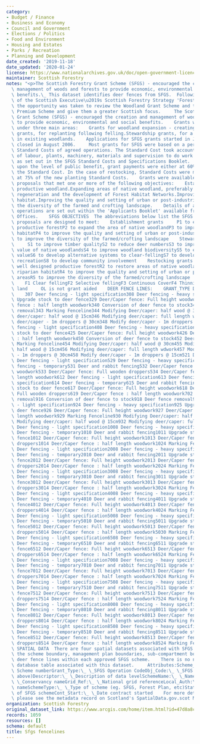 ```yaml
---
category:
- Budget / Finance
- Business and Economy
- Council and Government
- Elections / Politics
- Food and Environment
- Housing and Estates
- Parks / Recreation
- Planning and Development
date_created: '2019-11-18'
date_updated: '2020-01-24'
license: https://www.nationalarchives.gov.uk/doc/open-government-licence/version/3/
maintainer: Scottish Forestry
notes: "<p>The Scottish Forestry Grant Scheme (SFGS) - encouraged the creation and\
  \ management of woods and forests to provide economic, environmental and social\
  \ benefits.\_ This dataset identifies deer fences from SFGS.  Following publication\
  \ of the Scottish Executive\u2019s Scottish Forestry Strategy 'Forests for Scotland'\
  \ the opportunity was taken to review the Woodland Grant Scheme and the Farm Woodland\
  \ Premium Scheme and give them a greater Scottish focus.     The Scottish Forestry\
  \ Grant Scheme (SFGS) - encouraged the creation and management of woods and forests\
  \ to provide economic, environmental and social benefits.    Grants were available\
  \ under three main areas:    Grants for woodland expansion - creating new woodlands.Restocking\
  \ grants, for replanting following felling.Stewardship grants, for a range of activities\
  \ in existing woodlands.    Applications for SFGS grants started in June 2003 and\
  \ closed in August 2006.     Most grants for SFGS were based on a percentage of\
  \ Standard Costs of agreed operations. The Standard Cost took account of the costs\
  \ of labour, plants, machinery, materials and supervision to do work to the specification\
  \ as set out in the SFGS Standard Costs and Specifications Booklet.    Depending\
  \ upon the level of public benefit, grant payments were either at 60% or 90% of\
  \ the Standard Cost. In the case of restocking, Standard Costs were mostly pitched\
  \ at 75% of the new planting Standard Costs.    Grants were available for planting\
  \ proposals that met one or more of the following objectives:    Establishing well-designed\
  \ productive woodland.Expanding areas of native woodland, preferably through natural\
  \ regeneration and the development of Forest Habitat Networks.Improving riparian\
  \ habitat.Improving the quality and setting of urban or post-industrial areas.Improving\
  \ the diversity of the farmed and crofting landscape.    Details of all eligible\
  \ operations are set out within the 'Applicants Booklet' available from Conservancy\
  \ Offices.    SFGS OBJECTIVES  The abbreviations below list the SFGS objectives\
  \ proposals are designed to meet:    Establishment grants     P1 to establish well-designed\
  \ productive forestP2 to expand the area of native woodlandP3 to improve a riparian\
  \ habitatP4 to improve the quality and setting of urban or post-industrial areasP5\
  \ to improve the diversity of the farmed/crofting landscape    Stewardship Grants\
  \     S1 to improve timber qualityS2 to reduce deer numbersS3 to improve the ecological\
  \ value of native woodlandsS4 to improve woodland biodiversityS5 to enhance landscape\
  \ valueS6 to develop alternative systems to clear-fellingS7 to develop woodland\
  \ recreationS8 to develop community involvement    Restocking grants     R1 to produce\
  \ well designed productive forestR2 to restore areas of native woodlandR3 to improve\
  \ riparian habitatR4 to improve the quality and setting of urban or post-industrial\
  \ areasR5 to improve the diversity of the farmed/crofting landscape    Felling \
  \    F1 Clear fellingF2 Selective fellingF3 Continuous CoverF4 Thinning    Other\
  \ land     OL is not grant aided    DEER FENCE LINES:    GRANT_TYPE DESCRIPTION\
  \    307 Deer fencing - light specification308 Deer fencing - heavy specification309\
  \ Upgrade stock to deer fence329 Deer/Caper fence: Full height woodwork334 Deer/Caper\
  \ fence : half length woodwork340 Conversion of deer fence to stock342 Deer fence\
  \ removal343 Marking Fenceline344 Modifying Deer/caper: half wood @ 30cm345 Modifying\
  \ deer/caper: half wood @ 15cm346 Modifying deer/caper: full length wdwork347 Modify\
  \ deer/caper - 1m droppers @ 30cm348 Modify deer/caper - 1m droppers @ 15cm407 Deer\
  \ fencing - light specification408 Deer fencing - heavy specification409 Upgrade\
  \ stock to deer fence425 Deer/Caper fence: Full height woodwork426 Deer/Caper fence\
  \ : half length woodwork450 Conversion of deer fence to stock452 Deer fence removal453\
  \ Marking Fenceline454 Modifying Deer/caper: half wood @ 30cm455 Modifying deer/caper:\
  \ half wood @ 15cm456 Modifying deer/caper: full length wdwork457 Modify deer/caper\
  \ - 1m droppers @ 30cm458 Modify deer/caper - 1m droppers @ 15cm521 Deer fence removal528\
  \ Deer fencing - light specification529 Deer fencing - heavy specification530 Deer\
  \ fencing - temporary531 Deer and rabbit fencing532 Deer/Caper fence: Full height\
  \ woodwork533 Deer/Caper fence: Full wooden droppers534 Deer/Caper fence : half\
  \ length woodwork612 Deer fencing - light specification613 Deer fencing - heavy\
  \ specification614 Deer fencing - temporary615 Deer and rabbit fencing616 Upgrade\
  \ stock to deer fence617 Deer/Caper fence: Full height woodwork618 Deer/Caper fence:\
  \ Full wooden droppers619 Deer/Caper fence : half length woodwork702 Deer fence\
  \ removal916 Conversion of deer fence to stock918 Deer fence removal923 Deer fencing\
  \ - light specification924 Deer fencing - heavy specification925 Upgrade stock to\
  \ deer fence926 Deer/Caper fence: Full height woodwork927 Deer/Caper fence : half\
  \ length woodwork929 Marking Fenceline930 Modifying Deer/caper: half wood @ 30cm931\
  \ Modifying deer/caper: half wood @ 15cm932 Modifying deer/caper: full length wdwork1007\
  \ Deer fencing - light specification1008 Deer fencing - heavy specification1009\
  \ Deer fencing - temporary1010 Deer and rabbit fencing1011 Upgrade stock to deer\
  \ fence1012 Deer/Caper fence: Full height woodwork1013 Deer/Caper fence: Full wooden\
  \ droppers1014 Deer/Caper fence : half length woodwork1024 Marking Fenceline2007\
  \ Deer fencing - light specification2008 Deer fencing - heavy specification2009\
  \ Deer fencing - temporary2010 Deer and rabbit fencing2011 Upgrade stock to deer\
  \ fence2012 Deer/Caper fence: Full height woodwork2013 Deer/Caper fence: Full wooden\
  \ droppers2014 Deer/Caper fence : half length woodwork2024 Marking Fenceline3007\
  \ Deer fencing - light specification3008 Deer fencing - heavy specification3009\
  \ Deer fencing - temporary3010 Deer and rabbit fencing3011 Upgrade stock to deer\
  \ fence3012 Deer/Caper fence: Full height woodwork3013 Deer/Caper fence: Full wooden\
  \ droppers3014 Deer/Caper fence : half length woodwork3024 Marking Fenceline4007\
  \ Deer fencing - light specification4008 Deer fencing - heavy specification4009\
  \ Deer fencing - temporary4010 Deer and rabbit fencing4011 Upgrade stock to deer\
  \ fence4012 Deer/Caper fence: Full height woodwork4013 Deer/Caper fence: Full wooden\
  \ droppers4014 Deer/Caper fence : half length woodwork4024 Marking Fenceline5007\
  \ Deer fencing - light specification5008 Deer fencing - heavy specification5009\
  \ Deer fencing - temporary5010 Deer and rabbit fencing5011 Upgrade stock to deer\
  \ fence5012 Deer/Caper fence: Full height woodwork5013 Deer/Caper fence: Full wooden\
  \ droppers5014 Deer/Caper fence : half length woodwork5030 Marking Fenceline6507\
  \ Deer fencing - light specification6508 Deer fencing - heavy specification6509\
  \ Deer fencing - temporary6510 Deer and rabbit fencing6511 Upgrade stock to deer\
  \ fence6512 Deer/Caper fence: Full height woodwork6513 Deer/Caper fence: Full wooden\
  \ droppers6514 Deer/Caper fence : half length woodwork6524 Marking Fenceline7007\
  \ Deer fencing - light specification7008 Deer fencing - heavy specification7009\
  \ Deer fencing - temporary7010 Deer and rabbit fencing7011 Upgrade stock to deer\
  \ fence7012 Deer/Caper fence: Full height woodwork7013 Deer/Caper fence: Full wooden\
  \ droppers7014 Deer/Caper fence : half length woodwork7024 Marking Fenceline7507\
  \ Deer fencing - light specification7508 Deer fencing - heavy specification7509\
  \ Deer fencing - temporary7510 Deer and rabbit fencing7511 Upgrade stock to deer\
  \ fence7512 Deer/Caper fence: Full height woodwork7513 Deer/Caper fence: Full wooden\
  \ droppers7514 Deer/Caper fence : half length woodwork7524 Marking Fenceline8007\
  \ Deer fencing - light specification8008 Deer fencing - heavy specification8009\
  \ Deer fencing - temporary8010 Deer and rabbit fencing8011 Upgrade stock to deer\
  \ fence8012 Deer/Caper fence: Full height woodwork8013 Deer/Caper fence: Full wooden\
  \ droppers8014 Deer/Caper fence : half length woodwork8024 Marking Fenceline8507\
  \ Deer fencing - light specification8508 Deer fencing - heavy specification8509\
  \ Deer fencing - temporary8510 Deer and rabbit fencing8511 Upgrade stock to deer\
  \ fence8512 Deer/Caper fence: Full height woodwork8513 Deer/Caper fence: Full wooden\
  \ droppers8514 Deer/Caper fence : half length woodwork8524 Marking Fenceline   \
  \ SPATIAL DATA  There are four spatial datasets associated with SFGS. These represent\
  \ the scheme boundary, management plan boundaries, sub-compartment boundaries and\
  \ deer fence lines within each approved SFGS scheme.    There is no non-spatial\
  \ database table associated with this dataset.     Attributes:Scheme_No:\_ \_SFGS\
  \ Scheme numberGrant_Type:\_ \_SFGS Operation CodeObj_Code:\_ \_SFGS Objective (see\
  \ above)Descriptor:\_ \_Description of data levelSchemeName:\_ \_Name of SFGS SchemeCons_Name:\_\
  \ \_Conservancy nameGrid_Ref:\_ \_National grid referenceLocal_Auth:\_ \_Local Authority\
  \ nameSchemeType:\_ \_Type of scheme (eg. SFGS, Forest Plan, etc)Status:\_ \_Status\
  \ of SFGS schemeCont_Start:\_ \_Date contract started    For more detailed information\
  \ please see the metadata record on Scotland's SpatialData.gov.scot Metadata Portal.</p>"
organization: Scottish Forestry
original_dataset_link: https://www.arcgis.com/home/item.html?id=47d8a8cf3ffd4d048121675d80dbd3fb
records: 1059
resources: []
schema: default
title: Sfgs fencelines
---
```

